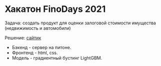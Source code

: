 # Хакатон FinoDays 2021

Задача: создать продукт для оценки залоговой стоимости имущества (недвижимость и автомобили)

Решение: [сайтик](https://sunshinever.github.io/Valuation-of-property/auto.html)

* Бэкенд - сервер на питоне.
* Фронтенд - html, css.
* Модель - градиентный бустинг LightGBM.

